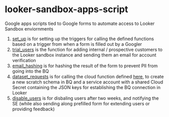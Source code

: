 # looker-sandbox-apps-script
Google apps scripts tied to Google forms to automate access to Looker Sandbox enviornments

1. [set_up](/setup.gs) is for setting up the triggers for calling the defined functions based on a trigger from when a form is filled out by a Googler
2. [trial_users](/trial_users.gs) is the function for adding internal / prospective customers to the Looker sandbox instance and sending them an email for account verification
2. [email_hashing](/email_hashing.gs) is for hashing the result of the form to prevent PII from going into the BQ
3. [dataset_requests](/dataset_requests.gs) is for calling the cloud function defined [here](https://github.com/leighajarett/demo-dataset-access), to create a new scratch schema in BQ and a service account with a shared Cloud Secret containing the JSON keys for establishing the BQ connection in Looker 
4. [disable_users](/disable_users.gs) is for disbaling users after two weeks, and notifying the SE (while also sending along prefilled form for extending users or providing feedback)


